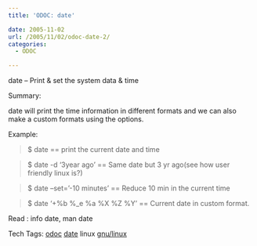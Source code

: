 ```yaml
---
title: 'ODOC: date'

date: 2005-11-02
url: /2005/11/02/odoc-date-2/
categories:
  - ODOC

---
```

date &#8211; Print & set the system data & time

Summary:

date will print the time information in different formats and we can also make a custom formats using the options.

Example:

> $ date == print the current date and time
  
> $ date -d &#8216;3year ago&#8217; == Same date but 3 yr ago(see how user friendly linux is?)
  
> $ date &#8211;set=&#8217;-10 minutes&#8217; == Reduce 10 min in the current time
  
> $ date &#8216;+%b %_e %a %X %Z %Y&#8217; == Current date in custom format.

Read : info date, man date

<div>
  Tech Tags: <a rel="tag" href="http://technorati.com/tag/odoc">odoc</a> <a rel="tag" href="http://technorati.com/tag/date">date</a> linux <a rel="tag" href="http://technorati.com/tag/gnu/linux">gnu/linux</a>
</div>